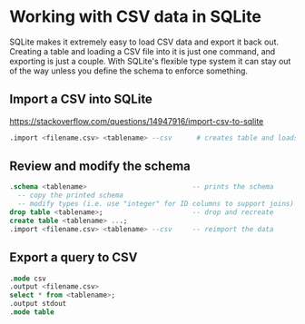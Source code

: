 # Working with CSV data in SQLite

SQLite makes it extremely easy to load CSV data and export it back out. 
Creating a table and loading a CSV file into it is just one command, and
exporting is just a couple. With SQLite's flexible type system it can 
stay out of the way unless you define the schema to enforce something.

## Import a CSV into SQLite
https://stackoverflow.com/questions/14947916/import-csv-to-sqlite
```sql
.import <filename.csv> <tablename> --csv      # creates table and loads data
```

## Review and modify the schema
```sql
.schema <tablename>                          -- prints the schema
  -- copy the printed schema
  -- modify types (i.e. use "integer" for ID columns to support joins)
drop table <tablename>;                      -- drop and recreate
create table <tablename> ...;
.import <filename.csv> <tablename> --csv     -- reimport the data
```

## Export a query to CSV
```sql
.mode csv
.output <filename.csv>
select * from <tablename>;
.output stdout
.mode table
```

